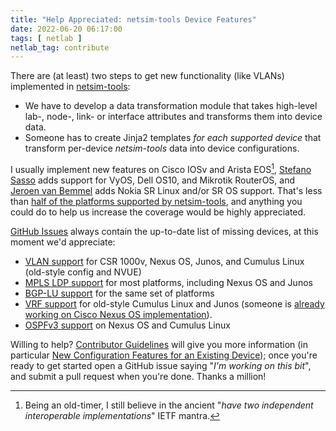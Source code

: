 ```yaml
---
title: "Help Appreciated: netsim-tools Device Features"
date: 2022-06-20 06:17:00
tags: [ netlab ]
netlab_tag: contribute
---
```

There are (at least) two steps to get new functionality (like VLANs) implemented in [netsim-tools](https://netsim-tools.readthedocs.io/en/latest/):

* We have to develop a data transformation module that takes high-level lab-, node-, link- or interface attributes and transforms them into device data.
* Someone has to create Jinja2 templates _for each supported device_ that transform per-device *netsim-tools* data into device configurations.

I usually implement new features on Cisco IOSv and Arista EOS[^OT], [Stefano Sasso](https://www.linkedin.com/in/ssasso/) adds support for VyOS, Dell OS10, and Mikrotik RouterOS, and [Jeroen van Bemmel](https://www.linkedin.com/in/jeroenvbemmel/) adds Nokia SR Linux and/or SR OS support. That's less than [half of the platforms supported by netsim-tools](https://netsim-tools.readthedocs.io/en/latest/platforms.html), and anything you could do to help us increase the coverage would be highly appreciated.
<!--more-->
[^OT]: Being an old-timer, I still believe in the ancient "_have two independent interoperable implementations_" IETF mantra.

[GitHub Issues](https://github.com/ipspace/netlab/issues) always contain the up-to-date list of missing devices, at this moment we'd appreciate:

* [VLAN support](https://netsim-tools.readthedocs.io/en/latest/platforms.html#supported-configuration-modules) for CSR 1000v, Nexus OS, Junos, and Cumulus Linux (old-style config and NVUE)
* [MPLS LDP support](https://netsim-tools.readthedocs.io/en/latest/module/mpls.html#platform-support) for most platforms, including Nexus OS and Junos
* [BGP-LU support](https://netsim-tools.readthedocs.io/en/latest/module/mpls.html#bgp-labeled-unicast-bgp-lu) for the same set of platforms
* [VRF support](https://netsim-tools.readthedocs.io/en/latest/module/vrf.html) for old-style Cumulus Linux and Junos (someone is [already working on Cisco Nexus OS implementation](https://github.com/ipspace/netlab/issues/314)).
* [OSPFv3 support](https://netsim-tools.readthedocs.io/en/latest/module/ospf.html) on Nexus OS and Cumulus Linux

Willing to help? [Contributor Guidelines](https://netsim-tools.readthedocs.io/en/latest/dev/guidelines.html) will give you more information (in particular [New Configuration Features for an Existing Device](https://netsim-tools.readthedocs.io/en/latest/dev/device-features.html)); once you're ready to get started open a GitHub issue saying "_I'm working on this bit_", and submit a pull request when you're done. Thanks a million!

